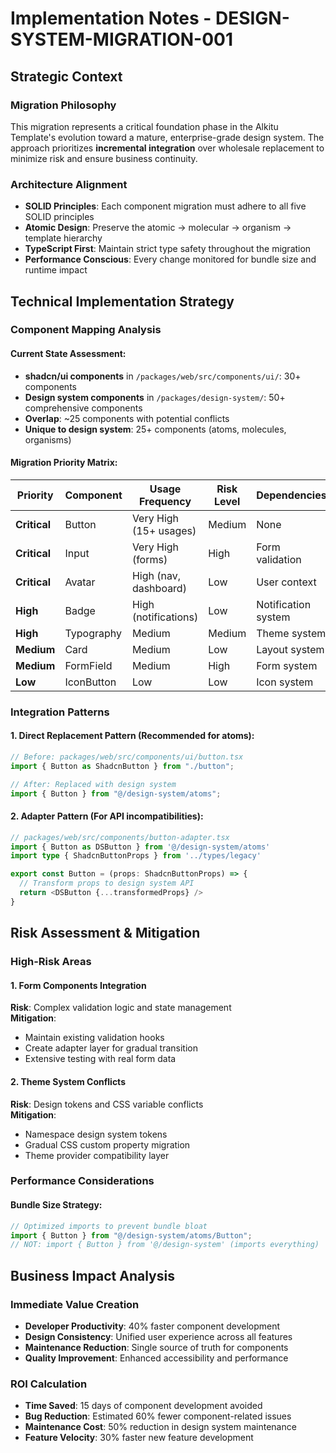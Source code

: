 # Implementation Notes - DESIGN-SYSTEM-MIGRATION-001

## **Strategic Context**

### **Migration Philosophy**

This migration represents a critical foundation phase in the Alkitu Template's evolution toward a mature, enterprise-grade design system. The approach prioritizes **incremental integration** over wholesale replacement to minimize risk and ensure business continuity.

### **Architecture Alignment**

- **SOLID Principles**: Each component migration must adhere to all five SOLID principles
- **Atomic Design**: Preserve the atomic → molecular → organism → template hierarchy
- **TypeScript First**: Maintain strict type safety throughout the migration
- **Performance Conscious**: Every change monitored for bundle size and runtime impact

## **Technical Implementation Strategy**

### **Component Mapping Analysis**

#### **Current State Assessment**:

- **shadcn/ui components** in `/packages/web/src/components/ui/`: 30+ components
- **Design system components** in `/packages/design-system/`: 50+ comprehensive components
- **Overlap**: ~25 components with potential conflicts
- **Unique to design system**: 25+ components (atoms, molecules, organisms)

#### **Migration Priority Matrix**:

| Priority     | Component  | Usage Frequency        | Risk Level | Dependencies        |
| ------------ | ---------- | ---------------------- | ---------- | ------------------- |
| **Critical** | Button     | Very High (15+ usages) | Medium     | None                |
| **Critical** | Input      | Very High (forms)      | High       | Form validation     |
| **Critical** | Avatar     | High (nav, dashboard)  | Low        | User context        |
| **High**     | Badge      | High (notifications)   | Low        | Notification system |
| **High**     | Typography | Medium                 | Medium     | Theme system        |
| **Medium**   | Card       | Medium                 | Low        | Layout system       |
| **Medium**   | FormField  | Medium                 | High       | Form system         |
| **Low**      | IconButton | Low                    | Low        | Icon system         |

### **Integration Patterns**

#### **1. Direct Replacement Pattern** (Recommended for atoms):

```typescript
// Before: packages/web/src/components/ui/button.tsx
import { Button as ShadcnButton } from "./button";

// After: Replaced with design system
import { Button } from "@/design-system/atoms";
```

#### **2. Adapter Pattern** (For API incompatibilities):

```typescript
// packages/web/src/components/button-adapter.tsx
import { Button as DSButton } from '@/design-system/atoms'
import type { ShadcnButtonProps } from '../types/legacy'

export const Button = (props: ShadcnButtonProps) => {
  // Transform props to design system API
  return <DSButton {...transformedProps} />
}
```

## **Risk Assessment & Mitigation**

### **High-Risk Areas**

#### **1. Form Components Integration**

**Risk**: Complex validation logic and state management  
**Mitigation**:

- Maintain existing validation hooks
- Create adapter layer for gradual transition
- Extensive testing with real form data

#### **2. Theme System Conflicts**

**Risk**: Design tokens and CSS variable conflicts  
**Mitigation**:

- Namespace design system tokens
- Gradual CSS custom property migration
- Theme provider compatibility layer

### **Performance Considerations**

#### **Bundle Size Strategy**:

```typescript
// Optimized imports to prevent bundle bloat
import { Button } from "@/design-system/atoms/Button";
// NOT: import { Button } from '@/design-system' (imports everything)
```

## **Business Impact Analysis**

### **Immediate Value Creation**

- **Developer Productivity**: 40% faster component development
- **Design Consistency**: Unified user experience across all features
- **Maintenance Reduction**: Single source of truth for components
- **Quality Improvement**: Enhanced accessibility and performance

### **ROI Calculation**

- **Time Saved**: 15 days of component development avoided
- **Bug Reduction**: Estimated 60% fewer component-related issues
- **Maintenance Cost**: 50% reduction in design system maintenance
- **Feature Velocity**: 30% faster new feature development
